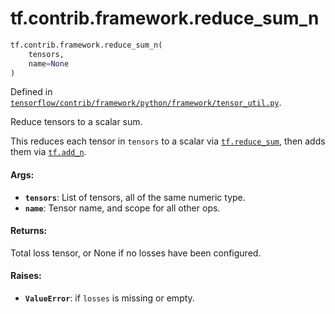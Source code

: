 <div itemscope itemtype="http://developers.google.com/ReferenceObject">
<meta itemprop="name" content="tf.contrib.framework.reduce_sum_n" />
<meta itemprop="path" content="Stable" />
</div>

# tf.contrib.framework.reduce_sum_n

``` python
tf.contrib.framework.reduce_sum_n(
    tensors,
    name=None
)
```



Defined in [`tensorflow/contrib/framework/python/framework/tensor_util.py`](https://www.tensorflow.org/code/tensorflow/contrib/framework/python/framework/tensor_util.py).

Reduce tensors to a scalar sum.

This reduces each tensor in `tensors` to a scalar via <a href="../../../tf/reduce_sum.md"><code>tf.reduce_sum</code></a>, then
adds them via <a href="../../../tf/add_n.md"><code>tf.add_n</code></a>.

#### Args:

* <b>`tensors`</b>: List of tensors, all of the same numeric type.
* <b>`name`</b>: Tensor name, and scope for all other ops.


#### Returns:

Total loss tensor, or None if no losses have been configured.


#### Raises:

* <b>`ValueError`</b>: if `losses` is missing or empty.